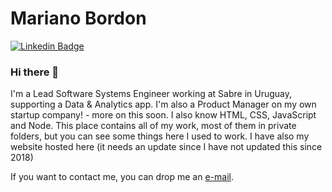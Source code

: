 # Mariano Bordon

[![Linkedin Badge](https://img.shields.io/badge/-LinkedIn-blue?style=flat&logo=LinkedIn&logoColor=white)](https://www.linkedin.com/in/mbordonuy/)

### Hi there 👋

I'm a Lead Software Systems Engineer working at Sabre in Uruguay, supporting a Data & Analytics app. I'm also a Product Manager on my own startup company! - more on this soon. I also know HTML, CSS, JavaScript and Node. This place contains all of my work, most of them in private folders, but you can see some things here I used to work. I have also my website hosted here (it needs an update since I have not updated this since 2018)

If you want to contact me, you can drop me an [e-mail](mailto:mariano@bordon.uy).

<!--
**marianobordonuy/marianobordonuy** is a ✨ _special_ ✨ repository because its `README.md` (this file) appears on your GitHub profile.

Here are some ideas to get you started:

- 🔭 I’m currently working on ...
- 🌱 I’m currently learning ...
- 👯 I’m looking to collaborate on ...
- 🤔 I’m looking for help with ...
- 💬 Ask me about ...
- 📫 How to reach me: ...
- 😄 Pronouns: ...
- ⚡ Fun fact: ...
-->
